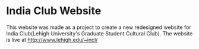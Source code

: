 # India Club Website

This website was made as a project to create a new redesigned website for India Club(Lehigh University's Graduate Student Cultural Club). The website is live at http://www.lehigh.edu/~incl/